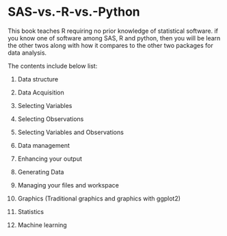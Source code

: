 # SAS-vs.-R-vs.-Python

This book teaches R requiring no prior knowledge of statistical software. if you know one of software among SAS, R and python, then you will be learn the other twos along with how it compares to the other two packages for data analysis.

The contents include below list:

1. Data structure

2. Data Acquisition

3. Selecting Variables

4. Selecting Observations

5. Selecting Variables and Observations

6. Data management

7. Enhancing your output
8. Generating Data
9. Managing your files and workspace
10. Graphics \(Traditional graphics and graphics with ggplot2\)
11. Statistics
12. Machine learning



